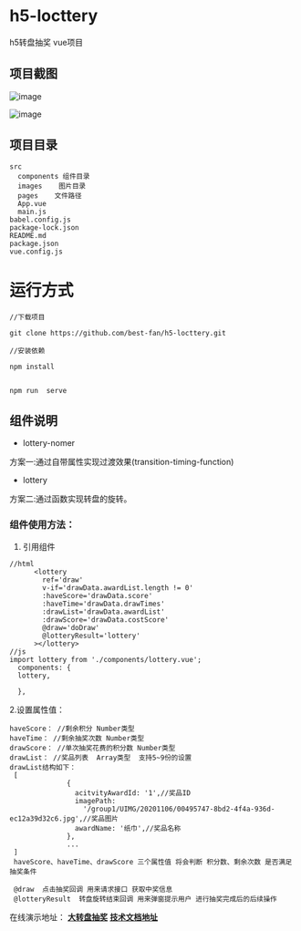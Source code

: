 # h5-locttery
h5转盘抽奖 vue项目

##  项目截图
![image](http://www.bravetimes.cn/api/public/uploads/2020/11/26/1606359438452116.png)

![image](http://www.bravetimes.cn/api/public/uploads/2020/11/26/1606359483393989.png)

##  项目目录 
```
src
  components 组件目录
  images	图片目录
  pages    文件路径
  App.vue
  main.js
babel.config.js
package-lock.json
README.md
package.json
vue.config.js
```
  

#  运行方式

```
//下载项目

git clone https://github.com/best-fan/h5-locttery.git

//安装依赖

npm install


npm run  serve
```


##  组件说明

-  lottery-nomer 

方案一:通过自带属性实现过渡效果(transition-timing-function)

-  lottery

方案二:通过函数实现转盘的旋转。

###  组件使用方法：
1.  引用组件

```
//html
      <lottery 
        ref='draw'
        v-if='drawData.awardList.length != 0'
        :haveScore='drawData.score'
        :haveTime='drawData.drawTimes'
        :drawList='drawData.awardList'
        :drawScore='drawData.costScore'
        @draw='doDraw'
        @lotteryResult='lottery'
      ></lottery>
//js
import lottery from './components/lottery.vue';
  components: {
  lottery,
  
  },

```
2.设置属性值：

```
haveScore： //剩余积分 Number类型
haveTime： //剩余抽奖次数 Number类型
drawScore： //单次抽奖花费的积分数 Number类型
drawList： //奖品列表  Array类型  支持5~9份的设置
drawList结构如下：
 [
              {
                acitvityAwardId: '1',//奖品ID
                imagePath:
                  '/group1/UIMG/20201106/00495747-8bd2-4f4a-936d-ec12a39d32c6.jpg',//奖品图片
                awardName: '纸巾',//奖品名称
              },
              ...
 ]
 haveScore、haveTime、drawScore 三个属性值 将会判断 积分数、剩余次数 是否满足抽奖条件
 
 @draw  点击抽奖回调 用来请求接口 获取中奖信息
 @lotteryResult  转盘旋转结束回调 用来弹窗提示用户 进行抽奖完成后的后续操作

```

在线演示地址：
[**大转盘抽奖**](http://www.bravetimes.cn/project/draw/index.html) 
[**技术文档地址**](http://www.bravetimes.cn/Detail?id=27&navId=1)





